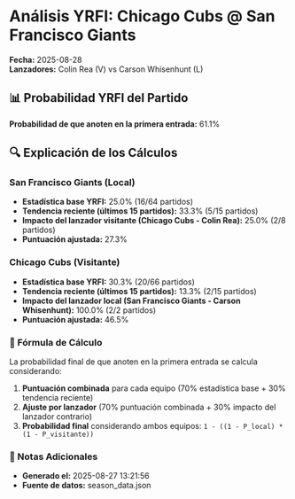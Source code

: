 # Análisis YRFI: Chicago Cubs @ San Francisco Giants

**Fecha:** 2025-08-28  
**Lanzadores:** Colin Rea (V) vs Carson Whisenhunt (L)

## 📊 Probabilidad YRFI del Partido

**Probabilidad de que anoten en la primera entrada:** 61.1%

## 🔍 Explicación de los Cálculos

### San Francisco Giants (Local)
- **Estadística base YRFI:** 25.0% (16/64 partidos)
- **Tendencia reciente (últimos 15 partidos):** 33.3% (5/15 partidos)
- **Impacto del lanzador visitante (Chicago Cubs - Colin Rea):** 25.0% (2/8 partidos)
- **Puntuación ajustada:** 27.3%

### Chicago Cubs (Visitante)
- **Estadística base YRFI:** 30.3% (20/66 partidos)
- **Tendencia reciente (últimos 15 partidos):** 13.3% (2/15 partidos)
- **Impacto del lanzador local (San Francisco Giants - Carson Whisenhunt):** 100.0% (2/2 partidos)
- **Puntuación ajustada:** 46.5%

### 📝 Fórmula de Cálculo

La probabilidad final de que anoten en la primera entrada se calcula considerando:
1. **Puntuación combinada** para cada equipo (70% estadística base + 30% tendencia reciente)
2. **Ajuste por lanzador** (70% puntuación combinada + 30% impacto del lanzador contrario)
3. **Probabilidad final** considerando ambos equipos: `1 - ((1 - P_local) * (1 - P_visitante))`

### 📌 Notas Adicionales

- **Generado el:** 2025-08-27 13:21:56
- **Fuente de datos:** season_data.json
